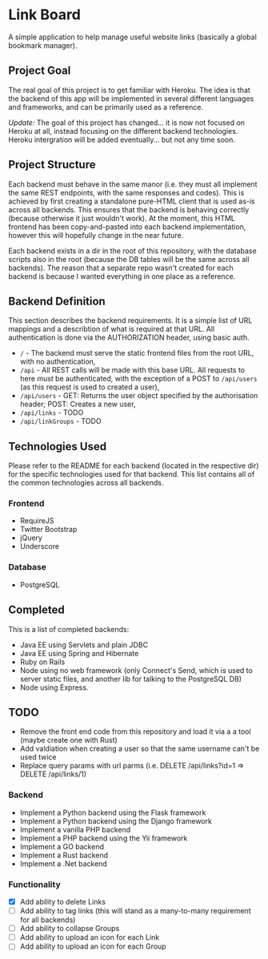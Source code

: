 # Link Board

A simple application to help manage useful website links (basically a global bookmark manager).

## Project Goal
The real goal of this project is to get familiar with Heroku. The idea is that the backend of this app will be
implemented in several different languages and frameworks, and can be primarily used as a reference.

_Update:_ The goal of this project has changed... it is now not focused on Heroku at all, instead focusing on the different
backend technologies. Heroku intergration will be added eventually... but not any time soon.

## Project Structure
Each backend must behave in the same manor (i.e. they must all implement the same REST endpoints, with the same responses and codes).
This is achieved by first creating a standalone pure-HTML client that is used as-is across all backends. This ensures that the backend is
behaving correctly (because otherwise it just wouldn't work). At the moment, this HTML frontend has been copy-and-pasted into each backend 
implementation, however this will hopefully change in the near future.

Each backend exists in a dir in the root of this repository, with the database scripts also in the root (because 
the DB tables will be the same across all backends). The reason that a separate repo wasn't created for each backend is because I wanted
everything in one place as a reference.

## Backend Definition
This section describes the backend requirements. It is a simple list of URL mappings and a describtion of what is required at that URL.
All authentication is done via the AUTHORIZATION header, using basic auth.

* `/` - The backend must serve the static frontend files from the root URL, with no authentication,
* `/api` - All REST calls will be made with this base URL. All requests to here _must_ be authenticated, with the exception of
   a POST to `/api/users` (as this request is used to created a user),
* `/api/users` - GET: Returns the user object specified by the authorisation header; POST: Creates a new user,
* `/api/links` - TODO
* `/api/linkGroups` - TODO

## Technologies Used
Please refer to the README for each backend (located in the respective dir) for the specific technologies used for that backend. This list contains 
all of the common technologies across all backends.

### Frontend
- RequireJS
- Twitter Bootstrap
- jQuery
- Underscore

### Database
- PostgreSQL

## Completed
This is a list of completed backends:

- Java EE using Servlets and plain JDBC
- Java EE using Spring and Hibernate
- Ruby on Rails
- Node using no web framework (only Connect's Send, which is used to server static files, and another lib for talking to the PostgreSQL DB)
- Node using Express.

## TODO

- Remove the front end code from this repository and load it via a a tool (maybe create one with Rust)
- Add valdiation when creating a user so that the same username can't be used twice
- Replace query params with url parms (i.e. DELETE /api/links?id=1 => DELETE /api/links/1)

### Backend

- Implement a Python backend using the Flask framework
- Implement a Python backend using the Django framework
- Implement a vanilla PHP backend
- Implement a PHP backend using the Yii framework
- Implement a GO backend
- Implement a Rust backend
- Implement a .Net backend

### Functionality

- [x] Add ability to delete Links
- [ ] Add ability to tag links (this will stand as a many-to-many requirement for all backends)
- [ ] Add ability to collapse Groups
- [ ] Add ability to upload an icon for each Link
- [ ] Add ability to upload an icon for each Group
